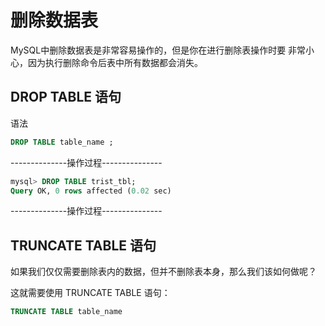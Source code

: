 # 删除数据表

MySQL中删除数据表是非常容易操作的，但是你在进行删除表操作时要
非常小心，因为执行删除命令后表中所有数据都会消失。

## DROP TABLE 语句

语法
```sql
DROP TABLE table_name ;
```


--------------操作过程---------------
```sql
mysql> DROP TABLE trist_tbl;
Query OK, 0 rows affected (0.02 sec)
```
--------------操作过程---------------

## TRUNCATE TABLE 语句

如果我们仅仅需要删除表内的数据，但并不删除表本身，那么我们该如何做呢？

这就需要使用 TRUNCATE TABLE 语句：

```sql
TRUNCATE TABLE table_name
```

